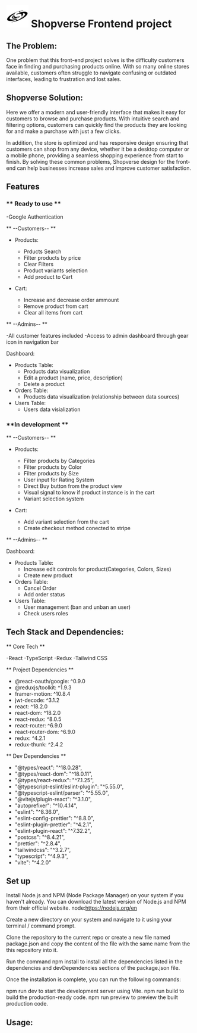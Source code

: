 # <img src="/src/assets/logo.png" alt="Alt text" title="Optional title"> Shopverse Frontend project

## The Problem:

One problem that this front-end project solves is the difficulty customers face in finding and purchasing products online. With so many online stores available, customers often struggle to navigate confusing or outdated interfaces, leading to frustration and lost sales.

## Shopverse Solution:

Here we offer a modern and user-friendly interface that makes it easy for customers to browse and purchase products. With intuitive search and filtering options, customers can quickly find the products they are looking for and make a purchase with just a few clicks.

In addition, the store is optimized and has responsive design ensuring that customers can shop from any device, whether it be a desktop computer or a mobile phone, providing a seamless shopping experience from start to finish. By solving these common problems, Shopverse design for the front-end can help businesses increase sales and improve customer satisfaction.

## Features

### ** Ready to use **

-Google Authentication

** --Customers-- **

- Products:

  - Prducts Search
  - Filter products by price
  - Clear Filters
  - Product variants selection
  - Add product to Cart

- Cart:
  - Increase and decrease order ammount
  - Remove product from cart
  - Clear all items from cart

** --Admins-- **

-All customer features included
-Access to admin dashboard through gear icon in navigation bar

Dashboard:

- Products Table:
  - Products data visualization
  - Edit a product (name, price, description)
  - Delete a product
- Orders Table:
  - Products data visualization (relationship between data sources)
- Users Table:
  - Users data visialization

### **In development **

** --Customers-- **

- Products:

  - Filter products by Categories
  - Filter products by Color
  - Filter products by Size
  - User input for Rating System
  - Direct Buy button from the product view
  - Visual signal to know if product instance is in the cart
  - Variant selection system

- Cart:
  - Add variant selection from the cart
  - Create checkout method conected to stripe

** --Admins-- **

Dashboard:

- Products Table:
  - Increase edit controls for product(Categories, Colors, Sizes)
  - Create new product
- Orders Table:
  - Cancel Order
  - Add order status
- Users Table:
  - User management (ban and unban an user)
  - Check users roles

## Tech Stack and Dependencies:

** Core Tech **

-React
-TypeScript
-Redux
-Tailwind CSS

** Project Dependencies **

- @react-oauth/google: ^0.9.0
- @reduxjs/toolkit: ^1.9.3
- framer-motion: ^10.8.4
- jwt-decode: ^3.1.2
- react: ^18.2.0
- react-dom: ^18.2.0
- react-redux: ^8.0.5
- react-router: ^6.9.0
- react-router-dom: ^6.9.0
- redux: ^4.2.1
- redux-thunk: ^2.4.2

** Dev Dependencies **

- "@types/react": "^18.0.28",
- "@types/react-dom": "^18.0.11",
- "@types/react-redux": "^7.1.25",
- "@typescript-eslint/eslint-plugin": "^5.55.0",
- "@typescript-eslint/parser": "^5.55.0",
- "@vitejs/plugin-react": "^3.1.0",
- "autoprefixer": "^10.4.14",
- "eslint": "^8.36.0",
- "eslint-config-prettier": "^8.8.0",
- "eslint-plugin-prettier": "^4.2.1",
- "eslint-plugin-react": "^7.32.2",
- "postcss": "^8.4.21",
- "prettier": "^2.8.4",
- "tailwindcss": "^3.2.7",
- "typescript": "^4.9.3",
- "vite": "^4.2.0"

## Set up

Install Node.js and NPM (Node Package Manager) on your system if you haven't already. You can download the latest version of Node.js and NPM from their official website. node:https://nodejs.org/en

Create a new directory on your system and navigate to it using your terminal / command prompt.

Clone the repository to the current repo or create a new file named package.json and copy the content of the file with the same name from the this repository into it.

Run the command npm install to install all the dependencies listed in the dependencies and devDependencies sections of the package.json file.

Once the installation is complete, you can run the following commands:

npm run dev to start the development server using Vite.
npm run build to build the production-ready code.
npm run preview to preview the built production code.

## Usage:
